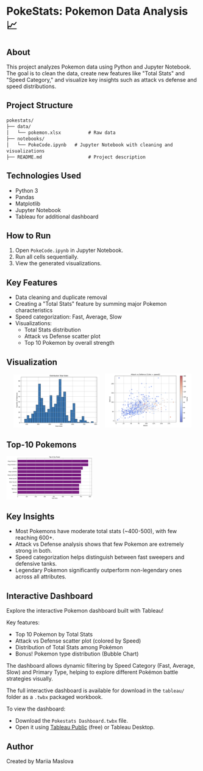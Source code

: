 # PokeStats: Pokemon Data Analysis 📈

## About

This project analyzes Pokemon data using Python and Jupyter Notebook.  
The goal is to clean the data, create new features like "Total Stats" and "Speed Category," and visualize key insights such as attack vs defense and speed distributions.

## Project Structure

```
pokestats/
├── data/
│   └── pokemon.xlsx          # Raw data
├── notebooks/
│   └── PokeCode.ipynb   # Jupyter Notebook with cleaning and visualizations
├── README.md                 # Project description
```


## Technologies Used

- Python 3
- Pandas
- Matplotlib
- Jupyter Notebook
- Tableau for additional dashboard

## How to Run

1. Open `PokeCode.ipynb` in Jupyter Notebook.
2. Run all cells sequentially.
3. View the generated visualizations.

## Key Features

- Data cleaning and duplicate removal
- Creating a "Total Stats" feature by summing major Pokemon characteristics
- Speed categorization: Fast, Average, Slow
- Visualizations:
  - Total Stats distribution
  - Attack vs Defense scatter plot
  - Top 10 Pokemon by overall strength

## Visualization

<p align="center">
  <img src="images/TotalStats.png" alt="Total Stats Distribution" width="45%" style="display:inline-block; margin-right: 10px;"/>
  <img src="images/AttackDefence.png" alt="Attack vs Defense" width="45%" style="display:inline-block;"/>
</p>

## Top-10 Pokemons

<img src="images/Top10.png" alt="Top-10" width="45%" style="display:inline-block; margin-right: 10px;"/>

## Key Insights

- Most Pokemons have moderate total stats (~400-500), with few reaching 600+.
- Attack vs Defense analysis shows that few Pokemon are extremely strong in both.
- Speed categorization helps distinguish between fast sweepers and defensive tanks.
- Legendary Pokemon significantly outperform non-legendary ones across all attributes.

## Interactive Dashboard

Explore the interactive Pokemon dashboard built with Tableau!

Key features:
- Top 10 Pokemon by Total Stats
- Attack vs Defense scatter plot (colored by Speed)
- Distribution of Total Stats among Pokémon
- Bonus! Pokemon type distribution (Bubble Chart)

The dashboard allows dynamic filtering by Speed Category (Fast, Average, Slow) and Primary Type, helping to explore different Pokémon battle strategies visually.

The full interactive dashboard is available for download in the `tableau/` folder as a `.twbx` packaged workbook.

To view the dashboard:
- Download the `Pokestats Dashboard.twbx` file.
- Open it using [Tableau Public](https://public.tableau.com/) (free) or Tableau Desktop.


## Author

Created by Mariia Maslova
